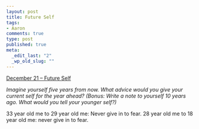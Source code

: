```yaml
--- 
layout: post
title: Future Self
tags: 
- Aaron
comments: true
type: post
published: true
meta: 
  _edit_last: "2"
  _wp_old_slug: ""
---
```

<a href="http://www.reverb10.com/december-21-future-self/">December 21 – Future Self</a>

<em>Imagine yourself five years from now. What advice would you give your current self for the year ahead? (Bonus: Write a note to yourself 10 years ago. What would you tell your younger self?)</em>

33 year old me to 29 year old me: Never give in to fear. 28 year old me to 18 year old me: never give in to fear.
